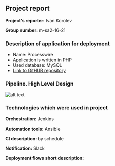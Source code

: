 ## Project report
**Project's reporter:** Ivan Korolev

**Group number:** m-sa2-16-21

### Description of application for deployment
- Name: Processwire
- Application is written in PHP
- Used database: MySQL
- [Link to GitHUB repository](git@github.com:Korolev731/Project.git)
### Pipeline. High Level Design
![alt text]()
### Technologies which were used in project

**Orchestration:** Jenkins

**Automation tools:** Ansible

**CI description:** by schedule

**Notification:** Slack

**Deployment flows short description:**
